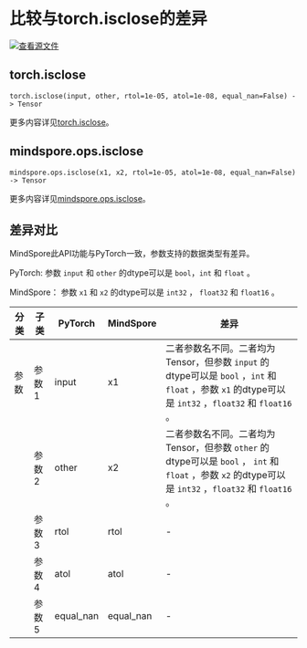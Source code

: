 # 比较与torch.isclose的差异

[![查看源文件](https://mindspore-website.obs.cn-north-4.myhuaweicloud.com/website-images/r2.3.1/resource/_static/logo_source.svg)](https://gitee.com/mindspore/docs/blob/r2.3.1/docs/mindspore/source_zh_cn/note/api_mapping/pytorch_diff/isclose.md)

## torch.isclose

```text
torch.isclose(input, other, rtol=1e-05, atol=1e-08, equal_nan=False) -> Tensor
```

更多内容详见[torch.isclose](https://pytorch.org/docs/1.8.1/generated/torch.isclose.html)。

## mindspore.ops.isclose

```text
mindspore.ops.isclose(x1, x2, rtol=1e-05, atol=1e-08, equal_nan=False) -> Tensor
```

更多内容详见[mindspore.ops.isclose](https://www.mindspore.cn/docs/zh-CN/r2.3.1/api_python/ops/mindspore.ops.isclose.html)。

## 差异对比

MindSpore此API功能与PyTorch一致，参数支持的数据类型有差异。

PyTorch: 参数 `input` 和 `other` 的dtype可以是 ``bool``，``int`` 和 ``float`` 。

MindSpore： 参数 `x1` 和 `x2` 的dtype可以是 ``int32`` ， ``float32`` 和 ``float16`` 。

| 分类 | 子类 |PyTorch | MindSpore | 差异 |
| --- | --- | --- | --- |---|
|参数 | 参数1 | input | x1 | 二者参数名不同。二者均为Tensor，但参数 `input` 的dtype可以是 ``bool`` ，``int`` 和 ``float`` ，参数 `x1` 的dtype可以是 ``int32`` ，``float32`` 和 ``float16`` 。|
|  | 参数2 | other | x2 | 二者参数名不同。二者均为Tensor，但参数 `other` 的dtype可以是 ``bool`` ， ``int`` 和 ``float`` ，参数 `x2` 的dtype可以是 ``int32`` ，``float32`` 和 ``float16`` 。|
|  | 参数3 | rtol | rtol | - |
|  | 参数4 | atol | atol | - |
|  | 参数5 | equal_nan | equal_nan | - |
